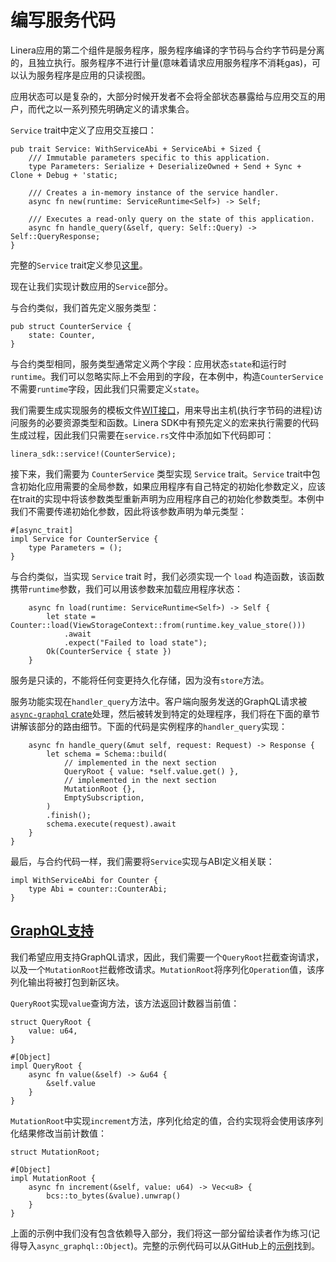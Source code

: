 # 编写服务代码

Linera应用的第二个组件是服务程序，服务程序编译的字节码与合约字节码是分离的，且独立执行。服务程序不进行计量(意味着请求应用服务程序不消耗gas)，可以认为服务程序是应用的只读视图。

应用状态可以是复杂的，大部分时候开发者不会将全部状态暴露给与应用交互的用户，而代之以一系列预先明确定义的请求集合。

`Service` trait中定义了应用交互接口：

```terminal
pub trait Service: WithServiceAbi + ServiceAbi + Sized {
    /// Immutable parameters specific to this application.
    type Parameters: Serialize + DeserializeOwned + Send + Sync + Clone + Debug + 'static;

    /// Creates a in-memory instance of the service handler.
    async fn new(runtime: ServiceRuntime<Self>) -> Self;

    /// Executes a read-only query on the state of this application.
    async fn handle_query(&self, query: Self::Query) -> Self::QueryResponse;
}
```

完整的`Service` trait定义参见[这里](https://github.com/linera-io/linera-protocol/blob/main/linera-sdk/src/lib.rs)。

现在让我们实现计数应用的`Service`部分。

与合约类似，我们首先定义服务类型：

```terminal
pub struct CounterService {
    state: Counter,
}
```

与合约类型相同，服务类型通常定义两个字段：应用状态`state`和运行时`runtime`。我们可以忽略实际上不会用到的字段，在本例中，构造`CounterService`不需要`runtime`字段，因此我们只需要定义`state`。

我们需要生成实现服务的模板文件[WIT接口](https://component-model.bytecodealliance.org/design/wit.html)，用来导出主机(执行字节码的进程)访问服务的必要资源类型和函数。Linera SDK中有预先定义的宏来执行需要的代码生成过程，因此我们只需要在`service.rs`文件中添加如下代码即可：

```terminal
linera_sdk::service!(CounterService);
```

接下来，我们需要为 `CounterService` 类型实现 `Service` trait。`Service` trait中包含初始化应用需要的全局参数，如果应用程序有自己特定的初始化参数定义，应该在trait的实现中将该参数类型重新声明为应用程序自己的初始化参数类型。本例中我们不需要传递初始化参数，因此将该参数声明为单元类型：

```terminal
#[async_trait]
impl Service for CounterService {
    type Parameters = ();
}
```

与合约类似，当实现 `Service` trait 时，我们必须实现一个 `load` 构造函数，该函数携带`runtime`参数，我们可以用该参数来加载应用程序状态：

```terminal
    async fn load(runtime: ServiceRuntime<Self>) -> Self {
        let state = Counter::load(ViewStorageContext::from(runtime.key_value_store()))
            .await
            .expect("Failed to load state");
        Ok(CounterService { state })
    }
```

服务是只读的，不能将任何变更持久化存储，因为没有`store`方法。

服务功能实现在`handler_query`方法中。客户端向服务发送的GraphQL请求被[`async-graphql` crate](https://github.com/async-graphql/async-graphql)处理，然后被转发到特定的处理程序，我们将在下面的章节讲解该部分的路由细节。下面的代码是实例程序的`handler_query`实现：

```terminal
    async fn handle_query(&mut self, request: Request) -> Response {
        let schema = Schema::build(
            // implemented in the next section
            QueryRoot { value: *self.value.get() },
            // implemented in the next section
            MutationRoot {},
            EmptySubscription,
        )
        .finish();
        schema.execute(request).await
    }
}
```

最后，与合约代码一样，我们需要将`Service`实现与ABI定义相关联：

```terminal
impl WithServiceAbi for Counter {
    type Abi = counter::CounterAbi;
}
```

## [GraphQL支持](zh_CN/developers/sdk/service.md#GraphQL支持)

我们希望应用支持GraphQL请求，因此，我们需要一个`QueryRoot`拦截查询请求，以及一个`MutationRoot`拦截修改请求。`MutationRoot`将序列化`Operation`值，该序列化输出将被打包到新区块。

`QueryRoot`实现`value`查询方法，该方法返回计数器当前值：

```terminal
struct QueryRoot {
    value: u64,
}

#[Object]
impl QueryRoot {
    async fn value(&self) -> &u64 {
        &self.value
    }
}
```

`MutationRoot`中实现`increment`方法，序列化给定的值，合约实现将会使用该序列化结果修改当前计数值：

```terminal
struct MutationRoot;

#[Object]
impl MutationRoot {
    async fn increment(&self, value: u64) -> Vec<u8> {
        bcs::to_bytes(&value).unwrap()
    }
}
```

上面的示例中我们没有包含依赖导入部分，我们将这一部分留给读者作为练习(记得导入`async_graphql::Object`)。完整的示例代码可以从GitHub上的[示例](https://github.com/linera-io/linera-protocol/blob/main/examples/counter/src/service.rs)找到。
